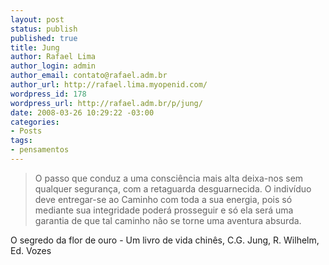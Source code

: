 ```yaml
--- 
layout: post
status: publish
published: true
title: Jung
author: Rafael Lima
author_login: admin
author_email: contato@rafael.adm.br
author_url: http://rafael.lima.myopenid.com/
wordpress_id: 178
wordpress_url: http://rafael.adm.br/p/jung/
date: 2008-03-26 10:29:22 -03:00
categories: 
- Posts
tags: 
- pensamentos
---
```


<blockquote>O passo que conduz a uma consciência mais alta deixa-nos sem qualquer
segurança, com a retaguarda desguarnecida. O indivíduo deve entregar-se
ao Caminho com toda a sua energia, pois só mediante sua integridade
poderá prosseguir e só ela será uma garantia de que tal caminho não se
torne uma aventura absurda.</blockquote>
O segredo da flor de ouro - Um livro de vida chinês, C.G. Jung, R.
Wilhelm, Ed. Vozes
